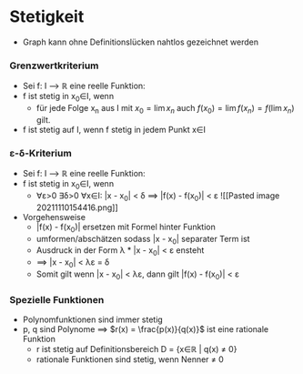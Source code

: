# Stetigkeit
+ Graph kann ohne Definitionslücken nahtlos gezeichnet werden

### Grenzwertkriterium
+ Sei f: I --> ℝ eine reelle Funktion:
+ f ist stetig in x<sub>0</sub>∈I, wenn
	+ für jede Folge x<sub>n</sub> aus I mit  $x_0 = \lim x_n$ auch $f(x_0) = \lim f(x_n) = f(\lim x_n)$ gilt.
+ f ist stetig auf I, wenn f stetig in jedem Punkt x∈I

### ε-δ-Kriterium
+ Sei f: I --> ℝ eine reelle Funktion:
+  f ist stetig in x<sub>0</sub>∈I, wenn
	+  ∀ε>0 ∃δ>0 ∀x∈I: |x - x<sub>0</sub>| < δ ==> |f(x) - f(x<sub>0</sub>)| < ε
 ![[Pasted image 20211110154416.png]]
+  Vorgehensweise
	+  |f(x) - f(x<sub>0</sub>)| ersetzen mit Formel hinter Funktion
	+  umformen/abschätzen sodass |x - x<sub>0</sub>| separater Term ist
	+  Ausdruck in der Form λ \* |x - x<sub>0</sub>| < ε ensteht
	+  ==> |x - x<sub>0</sub>| < λε = δ
	+  Somit gilt wenn |x - x<sub>0</sub>| < λε, dann gilt |f(x) - f(x<sub>0</sub>)| < ε


### Spezielle Funktionen
+ Polynomfunktionen sind immer stetig
+ p, q sind Polynome ==> $r(x) = \frac{p(x)}{q(x)}$ ist eine rationale Funktion
	+ r ist stetig auf Definitionsbereich D = {x∈ℝ | q(x) ≠ 0}
	+ rationale Funktionen sind stetig, wenn Nenner ≠ 0